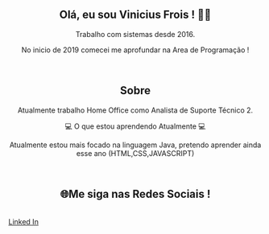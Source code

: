 <h2 align="center">Olá, eu sou Vinicius Frois ! 👨‍💻 </h2>
<p align="center">Trabalho com sistemas desde 2016. </p>
<p align="center">No inicio de 2019 comecei me aprofundar na Area de Programação ! </p><br>

<h2 align="center">Sobre</h2>
<p align="center">Atualmente trabalho Home Office como Analista de Suporte Técnico 2.</p>
<p align="center">💻 O que estou aprendendo Atualmente 💻</p>
<p align="center">Atualmente estou mais focado na linguagem Java, pretendo aprender  ainda esse ano (HTML,CSS,JAVASCRIPT)</p><br>


<h2 align="center">🌐Me siga nas Redes Sociais ! </h2><br>
<a href="https://www.linkedin.com/in/vinicius-frois-362561201/">Linked In</a>
